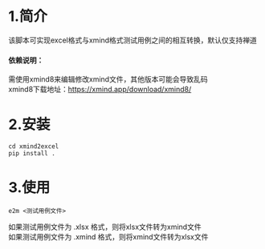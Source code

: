 # 1.简介
该脚本可实现excel格式与xmind格式测试用例之间的相互转换，默认仅支持禅道  
####  依赖说明：
需使用xmind8来编辑修改xmind文件，其他版本可能会导致乱码  
xmind8下载地址：https://xmind.app/download/xmind8/

# 2.安装
```shell
cd xmind2excel
pip install .
```

# 3.使用
```
e2m <测试用例文件>
```
如果测试用例文件为 .xlsx 格式，则将xlsx文件转为xmind文件  
如果测试用例文件为 .xmind 格式，则将xmind文件转为xlsx文件
